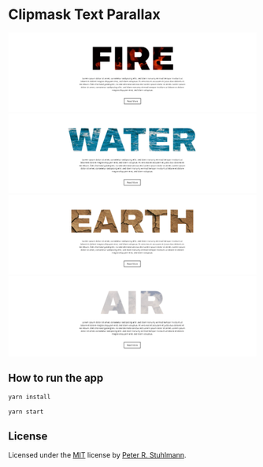 # Clipmask Text Parallax

![Fire](./screenshots/fire.PNG)
![Water](./screenshots/water.PNG)
![Earth](./screenshots/earth.PNG)
![Air](./screenshots/air.PNG)

## How to run the app

```
yarn install
```

```
yarn start
```

## License

Licensed under the [MIT](./LICENSE) license by [Peter R. Stuhlmann](https://peter-stuhlmann-webentwicklung.de).

